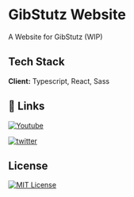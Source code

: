 
# GibStutz Website

A Website for GibStutz (WIP)


## Tech Stack

**Client:** Typescript, React, Sass




## 🔗 Links

[![Youtube](https://img.shields.io/badge/YouTube-red?style=for-the-badge&logo=youtube&logoColor=white)](https://www.youtube.com/@gibstutzesports7578)

[![twitter](https://img.shields.io/badge/twitter-1DA1F2?style=for-the-badge&logo=twitter&logoColor=white)](https://twitter.com/GibStutz)


## License

[![MIT License](https://img.shields.io/badge/License-MIT-green.svg)](https://choosealicense.com/licenses/mit/)

